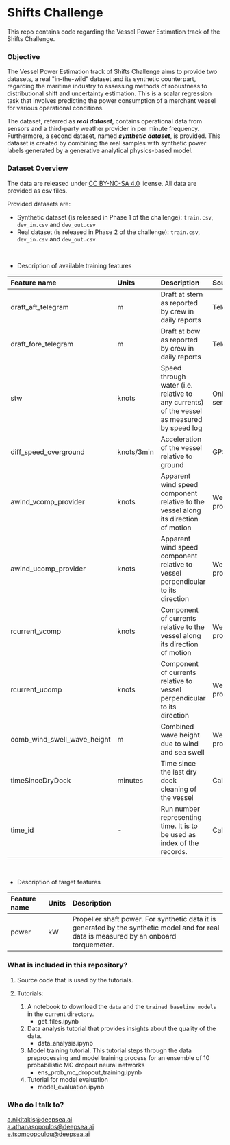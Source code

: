 # Shifts Challenge

This repo contains code regarding the Vessel Power Estimation track of the Shifts Challenge.

### Objective

The Vessel Power Estimation track of Shifts Challenge aims to provide two datasets, a real "in-the-wild" dataset and its
synthetic counterpart, regarding the maritime industry to assessing methods of robustness to distributional shift and
uncertainty estimation. This is a scalar regression task that involves predicting the power consumption of a merchant
vessel for various operational conditions.

The dataset, referred as **_real dataset_**, contains operational data from sensors and a third-party weather provider in
per minute frequency. Furthermore, a second dataset, named **_synthetic dataset_**, is provided. This dataset is
created by combining the real samples with synthetic power labels generated by a generative analytical
physics-based model.

### Dataset Overview

The data are released under [CC BY-NC-SA 4.0](https://creativecommons.org/licenses/by-nc-sa/4.0/legalcode) license.
All data are provided as csv files.

Provided datasets are:
* Synthetic dataset (is released in Phase 1 of the challenge): `train.csv`, `dev_in.csv` and `dev_out.csv`
* Real dataset (is released in Phase 2 of the challenge): `train.csv`, `dev_in.csv` and `dev_out.csv`

<br />

* Description of available training features

| Feature name                | Units      | Description                                                                                | Source           |
|:----------------------------|:-----------|:-------------------------------------------------------------------------------------------|:-----------------|
| draft_aft_telegram          | m          | Draft at stern as reported by crew in daily reports                                        | Telegrams        |
| draft_fore_telegram         | m          | Draft at bow as reported by crew in daily reports                                          | Telegrams        |
| stw                         | knots      | Speed through water (i.e. relative to any currents) of the vessel as measured by speed log | Onboard sensor   |
| diff_speed_overground       | knots/3min | Acceleration of the vessel relative to ground                                              | GPS              |
| awind_vcomp_provider        | knots      | Apparent wind speed component relative to the vessel along its direction of motion         | Weather provider |
| awind_ucomp_provider        | knots      | Apparent wind speed component relative to vessel perpendicular to its direction            | Weather provider |
| rcurrent_vcomp              | knots      | Component of currents relative to the vessel along its direction of motion                 | Weather provider |
| rcurrent_ucomp              | knots      | Component of currents relative to vessel perpendicular to its direction                    | Weather provider |
| comb_wind_swell_wave_height | m          | Combined wave height due to wind and sea swell                                             | Weather provider |
| timeSinceDryDock            | minutes    | Time since the last dry dock cleaning of the vessel                                        | Calculated       |
| time_id                     | -          | Run number representing time. It is to be used as index of the records.                    | Calculated       |

<br />

* Description of target features

| Feature name | Units                                                                          | Description                                                                                                                               |
|:-------------|:-------------------------------------------------------------------------------|:------------------------------------------------------------------------------------------------------------------------------------------|
| power        | kW                                                                             | Propeller shaft power. For synthetic data it is generated by the synthetic model and for real data is measured by an onboard torquemeter. |

### What is included in this repository?

1. Source code that is used by the tutorials.

2. Tutorials:
    1. A notebook to download the `data` and the `trained baseline models` in the current directory.
        * get_files.ipynb
    2. Data analysis tutorial that provides insights about the quality of the data.
        * data_analysis.ipynb
    3. Model training tutorial. This tutorial steps through the data preprocessing and model training process for an
       ensemble of 10 probabilistic MC dropout neural networks
        * ens_prob_mc_dropout_training.ipynb
    4. Tutorial for model evaluation
        * model_evaluation.ipynb

### Who do I talk to?

a.nikitakis@deepsea.ai  
a.athanasopoulos@deepsea.ai  
e.tsompopoulou@deepsea.ai  